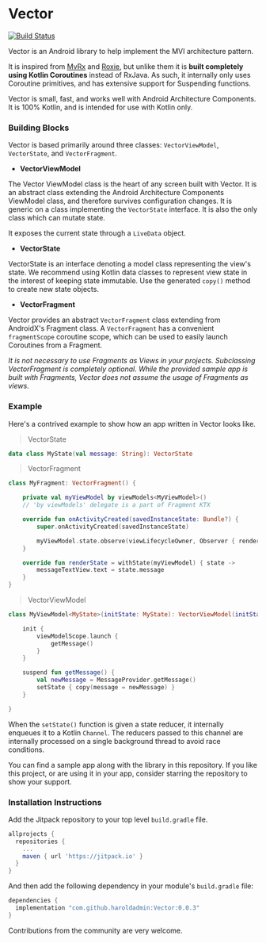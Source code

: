 # Vector

[![Build Status](https://travis-ci.com/haroldadmin/Vector.svg?branch=master)](https://travis-ci.com/haroldadmin/Vector)

Vector is an Android library to help implement the MVI architecture pattern. 

It is inspired from [MvRx](https://www.github.com/airbnb/mvrx) and [Roxie](https://github.com/ww-tech/roxie), but unlike them it is **built completely using Kotlin Coroutines** instead of RxJava. As such, it internally only uses Coroutine primitives, and has extensive support for Suspending functions.

Vector is small, fast, and works well with Android Architecture Components. It is 100% Kotlin, and is intended for use with Kotlin only.


### Building Blocks

Vector is based primarily around three classes: `VectorViewModel`, `VectorState`, and `VectorFragment`.

* **VectorViewModel**

The Vector ViewModel class is the heart of any screen built with Vector. It is an abstract class extending the Android Architecture Components ViewModel class, and therefore survives configuration changes. It is generic on a class implementing the `VectorState` interface. It is also the only class which can mutate state.

It exposes the current state through a `LiveData` object.

* **VectorState**

VectorState is an interface denoting a model class representing the view's state. We recommend using Kotlin data classes to represent view state in the interest of keeping state immutable. Use the generated `copy()` method to create new state objects.

* **VectorFragment**

Vector provides an abstract `VectorFragment` class extending from AndroidX's Fragment class. A `VectorFragment` has a convenient `fragmentScope` coroutine scope, which can be used to easily launch Coroutines from a Fragment. 

*It is not necessary to use Fragments as Views in your projects. Subclassing VectorFragment is completely optional. While the provided sample app is built with Fragments, Vector does not assume the usage of Fragments as views.*


### Example

Here's a contrived example to show how an app written in Vector looks like.

> VectorState

```kotlin
data class MyState(val message: String): VectorState
```

> VectorFragment

```kotlin
class MyFragment: VectorFragment() {

    private val myViewModel by viewModels<MyViewModel>() 
    // 'by viewModels' delegate is a part of Fragment KTX

    override fun onActivityCreated(savedInstanceState: Bundle?) {
        super.onActivityCreated(savedInstanceState)

        myViewModel.state.observe(viewLifecycleOwner, Observer { renderState() })
    }

    override fun renderState = withState(myViewModel) { state -> 
        messageTextView.text = state.message
    }
}
```

> VectorViewModel

```kotlin
class MyViewModel<MyState>(initState: MyState): VectorViewModel(initState) {

    init {
        viewModelScope.launch {
            getMessage()
        }
    }

    suspend fun getMessage() {
        val newMessage = MessageProvider.getMessage()
        setState { copy(message = newMessage) }
    }

}
```

When the `setState()` function is given a state reducer, it internally enqueues it to a Kotlin `Channel`. The reducers passed to this channel are internally processed on a single background thread to avoid race conditions.


You can find a sample app along with the library in this repository.
If you like this project, or are using it in your app, consider starring the repository to show your support.


### Installation Instructions

Add the Jitpack repository to your top level `build.gradle` file.
```groovy
allprojects {
  repositories {
    ...
    maven { url 'https://jitpack.io' }
  }
}
```

And then add the following dependency in your module's `build.gradle` file:

```groovy
dependencies {
  implementation "com.github.haroldadmin:Vector:0.0.3"
}
```

Contributions from the community are very welcome.
